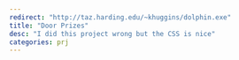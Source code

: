```yaml
---
redirect: "http://taz.harding.edu/~khuggins/dolphin.exe"
title: "Door Prizes"
desc: "I did this project wrong but the CSS is nice"
categories: prj
---
```

